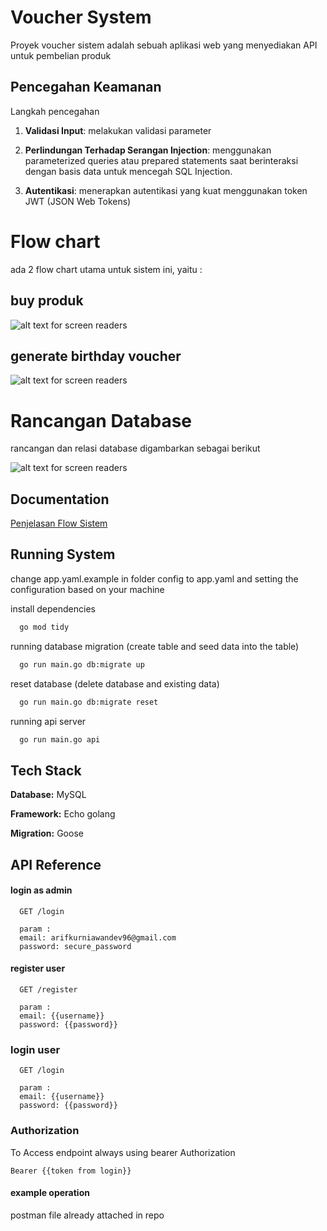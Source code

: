 
# Voucher System

Proyek voucher sistem adalah sebuah aplikasi web yang menyediakan API untuk pembelian produk

## Pencegahan Keamanan

Langkah pencegahan
1. **Validasi Input**: melakukan validasi parameter

2. **Perlindungan Terhadap Serangan Injection**: menggunakan parameterized queries atau prepared statements saat berinteraksi dengan basis data untuk mencegah SQL Injection.
3. **Autentikasi**: menerapkan autentikasi yang kuat menggunakan token JWT (JSON Web Tokens)

# Flow chart
ada 2 flow chart utama untuk sistem ini, yaitu :

## buy produk

![alt text for screen readers](./docs/BuyProduct.png "bank balance")

## generate birthday voucher

![alt text for screen readers](./docs/GenerateVoucher.jpg "bank balance")

# Rancangan Database
rancangan dan relasi database digambarkan sebagai berikut

![alt text for screen readers](./docs/system.png "bank balance")
## Documentation

[Penjelasan Flow Sistem](https://gist.github.com/arifkurniawan200/d8f5009da804c2079318d21eae23eebf)


## Running System

change app.yaml.example in folder config to app.yaml and setting the configuration based on your machine

install dependencies

```bash
  go mod tidy
```

running database migration (create table and seed data into the table)

```bash
  go run main.go db:migrate up
```


reset database (delete database and existing data)

```bash
  go run main.go db:migrate reset
```

running api server

```bash
  go run main.go api
```




## Tech Stack

**Database:** MySQL

**Framework:** Echo golang

**Migration:** Goose
## API Reference

#### login as admin

```http
  GET /login
  
  param :
  email: arifkurniawandev96@gmail.com
  password: secure_password
```

#### register user

```http
  GET /register
  
  param :
  email: {{username}}
  password: {{password}}
```

### login user
```http
  GET /login
  
  param :
  email: {{username}}
  password: {{password}}
```

### Authorization

To Access endpoint always using bearer Authorization

```
Bearer {{token from login}}
```


#### example operation

postman file already attached in repo

